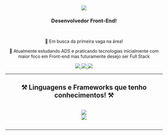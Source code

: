
<h1 align="center">
    <img src="https://readme-typing-svg.herokuapp.com/?font=Righteous&size=35&center=true&vCenter=true&width=500&height=70&duration=4000&lines=Olá!+👋;+Sou+Douglas+Henrique!;" />
</h1>

<h3 align="center">Desenvolvedor Front-End!</h3>

<br/>

<div align="center">
 
 🔭 Em busca da primeira vaga na área!
 
 🌱 Atualmente estudando ADS e praticando tecnologias inicialmente com maior foco em Front-end mas futuramente desejo ser Full Stack
 
 </div>
 
<div align="center"> 
  <a href="doughenrique2012@gmail.com">
    <img src="https://img.shields.io/badge/Gmail-333333?style=for-the-badge&logo=gmail&logoColor=red" />
  </a>
  <a href="https://www.linkedin.com/in/doug-henrique/" target="_blank">
    <img src="https://img.shields.io/badge/LinkedIn-0077B5?style=for-the-badge&logo=linkedin&logoColor=white" target="_blank" />
  </a>
  <a href="https://github.com/Douglas-Psilva" target="_blank">
     <img src="https://img.shields.io/badge/Portfolio-FF5722?style=for-the-badge&logo=todoist&logoColor=white" target="_blank" /> 
  </a>
</div>

 <hr/>
 
<h2 align="center">⚒️ Linguagens e Frameworks que tenho conhecimentos! ⚒️</h2>
<br/>
<div align="center">
    <img src="https://skillicons.dev/icons?i=nodejs,python,javascript,typescript,c,java" /><br>
    <img src="https://skillicons.dev/icons?i=react,mysql,html,css,git" />
</div>

<br/>
<hr/>

